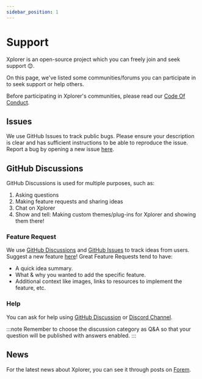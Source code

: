 ```yaml
---
sidebar_position: 1
---
```


# Support

Xplorer is an open-source project which you can freely join and seek support 😊.

On this page, we've listed some communities/forums you can participate in to seek support or help others.

Before participating in Xplorer's communities, please read our [Code Of Conduct](/docs/community/CODE_OF_CONDUCT/).

## Issues

We use GitHub Issues to track public bugs. Please ensure your description is clear and has sufficient instructions to be able to reproduce the issue. Report a bug by opening a new issue [here](https://github.com/kimlimjustin/xplorer/issues/new).

## GitHub Discussions

GitHub Discussions is used for multiple purposes, such as:

1. Asking questions
2. Making feature requests and sharing ideas
3. Chat on Xplorer
4. Show and tell: Making custom themes/plug-ins for Xplorer and showing them there!

### Feature Request

We use [GitHub Discussions](https://github.com/kimlimjustin/xplorer/discussion) and [GitHub Issues](https://github.com/kimlimjustin/xplorer/issues) to track ideas from users. Suggest a new feature [here](https://github.com/kimlimjustin/xplorer/discussions/new)!
Great Feature Requests tend to have:

-   A quick idea summary.
-   What & why you wanted to add the specific feature.
-   Additional context like images, links to resources to implement the feature, etc.

### Help

You can ask for help using [GitHub Discussion](https://github.com/kimlimjustin/xplorer/discussions) or [Discord Channel](https://discord.gg/kK7rwxPt).

:::note
Remember to choose the discussion category as Q&A so that your question will be published with answers enabled.
:::

## News

For the latest news about Xplorer, you can see it through posts on [Forem](https://dev.to/t/xplorer).
